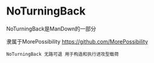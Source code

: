 

# NoTurningBack

NoTurningBack是ManDown的一部分

隶属于MorePossibility https://github.com/MorePossibility




```
NoTurningBack 无路可退 用于构造和执行进攻型载荷
```

